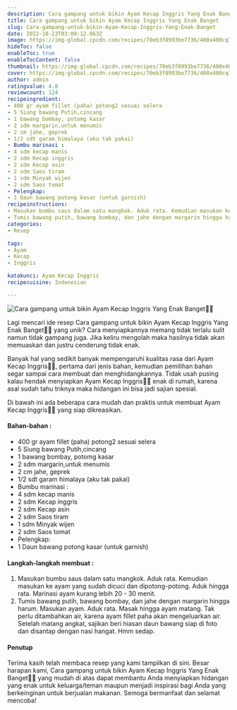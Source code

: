 ```yaml
---
description: Cara gampang untuk bikin Ayam Kecap Inggris Yang Enak Banget"
title: Cara gampang untuk bikin Ayam Kecap Inggris Yang Enak Banget
slug: Cara-gampang-untuk-bikin-Ayam-Kecap-Inggris-Yang-Enak-Banget
date: 2022-10-23T03:09:12.063Z
image: https://img-global.cpcdn.com/recipes/70eb3f8993be7736/400x400cq70/photo.jpg
hideToc: false
enableToc: true
enableTocContent: false
thumbnail: https://img-global.cpcdn.com/recipes/70eb3f8993be7736/400x400cq70/photo.jpg
cover: https://img-global.cpcdn.com/recipes/70eb3f8993be7736/400x400cq70/photo.jpg
author: admin
ratingvalue: 4.8
reviewcount: 124
recipeingredient:
- 400 gr ayam fillet (paha) potong2 sesuai selera
- 5 Siung bawang Putih,cincang
- 1 bawang bombay, potomg kasar
- 2 sdm margarin,untuk menumis
- 2 cm jahe, geprek
- 1/2 sdt garam himalaya (aku tak pakai)
- Bumbu marinasi :
- 4 sdm kecap manis
- 2 sdm Kecap inggris
- 2 sdm Kecap asin
- 2 sdm Saos tiram
- 1 sdm Minyak wijen
- 2 sdm Saos tomat
- Pelengkap:
- 1 Daun bawang potong kasar (untuk garnish)
recipeinstructions:
- Masukan bumbu saus dalam satu mangkok. Aduk rata. Kemudian masukan ke ayam yang sudah dicuci dan dipotong-potong. Aduk hingga rata. Marinasi ayam kurang lebih 20 - 30 menit.
- Tumis bawang putih, bawang bombay, dan jahe dengan margarin hingga harum. Masukan ayam. Aduk rata. Masak hingga ayam matang. Tak perlu ditambahkan air, karena ayam fillet paha akan mengeluarkan air. Setelah matang angkat, sajikan beri hiasan daun bawang siap di foto dan disantap dengan nasi hangat. Hmm sedap.
categories:
- Resep

tags:
- Ayam
- Kecap
- Inggris

katakunci: Ayam Kecap Inggris
recipecuisine: Indonesian

---
```


![Cara gampang untuk bikin Ayam Kecap Inggris Yang Enak Banget👩‍🍳](https://img-global.cpcdn.com/recipes/70eb3f8993be7736/400x400cq70/photo.jpg)

Lagi mencari ide resep Cara gampang untuk bikin Ayam Kecap Inggris Yang Enak Banget👩‍🍳 yang unik? Cara menyiapkannya memang tidak terlalu sulit namun tidak gampang juga. Jika keliru mengolah maka hasilnya tidak akan memuaskan dan justru cenderung tidak enak.

Banyak hal yang sedikit banyak mempengaruhi kualitas rasa dari Ayam Kecap Inggris👩‍🍳, pertama dari jenis bahan, kemudian pemilihan bahan segar sampai cara membuat dan menghidangkannya. Tidak usah pusing kalau hendak menyiapkan Ayam Kecap Inggris👩‍🍳 enak di rumah, karena asal sudah tahu triknya maka hidangan ini bisa jadi sajian spesial.

Di bawah ini ada beberapa cara mudah dan praktis untuk membuat Ayam Kecap Inggris👩‍🍳 yang siap dikreasikan.

<!--inarticleads1-->

#### Bahan-bahan :

- 400 gr ayam fillet (paha) potong2 sesuai selera
- 5 Siung bawang Putih,cincang
- 1 bawang bombay, potomg kasar
- 2 sdm margarin,untuk menumis
- 2 cm jahe, geprek
- 1/2 sdt garam himalaya (aku tak pakai)
- Bumbu marinasi :
- 4 sdm kecap manis
- 2 sdm Kecap inggris
- 2 sdm Kecap asin
- 2 sdm Saos tiram
- 1 sdm Minyak wijen
- 2 sdm Saos tomat
- Pelengkap:
- 1 Daun bawang potong kasar (untuk garnish)

<!--inarticleads2-->

#### Langkah-langkah membuat :

1. Masukan bumbu saus dalam satu mangkok. Aduk rata. Kemudian masukan ke ayam yang sudah dicuci dan dipotong-potong. Aduk hingga rata. Marinasi ayam kurang lebih 20 - 30 menit.
1. Tumis bawang putih, bawang bombay, dan jahe dengan margarin hingga harum. Masukan ayam. Aduk rata. Masak hingga ayam matang. Tak perlu ditambahkan air, karena ayam fillet paha akan mengeluarkan air. Setelah matang angkat, sajikan beri hiasan daun bawang siap di foto dan disantap dengan nasi hangat. Hmm sedap.

#### Penutup

Terima kasih telah membaca resep yang kami tampilkan di sini. Besar harapan kami, Cara gampang untuk bikin Ayam Kecap Inggris Yang Enak Banget👩‍🍳 yang mudah di atas dapat membantu Anda menyiapkan hidangan yang enak untuk keluarga/teman maupun menjadi inspirasi bagi Anda yang berkeinginan untuk berjualan makanan. Semoga bermanfaat dan selamat mencoba!
